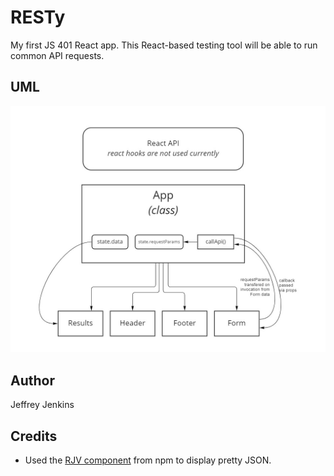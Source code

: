# RESTy

My first JS 401 React app. This React-based testing tool will be able to run common API requests.

## UML

![My UML showing how props and state are being used in the current version](./assets/lab-26-uml.jpg)

## Author

Jeffrey Jenkins

## Credits

- Used the [RJV component](https://www.npmjs.com/package/react-json-view) from npm to display pretty JSON.
